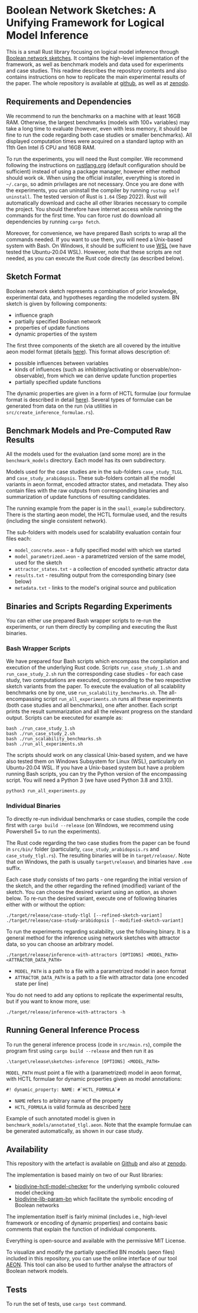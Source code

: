 # Boolean Network Sketches: A Unifying Framework for Logical Model Inference

This is a small Rust library focusing on logical model inference through [Boolean network sketches](https://doi.org/10.1093/bioinformatics/btad158). 
It contains the high-level implementation of the framework, as well as benchmark models and data used for experiments and case studies. 
This readme describes the repository contents and also contains instructions on how to replicate the main experimental results of the paper.
The whole repository is available at [github](https://github.com/sybila/boolean-network-sketches), as well as at [zenodo](https://doi.org/10.5281/zenodo.7688740).


## Requirements and Dependencies

We recommend to run the benchmarks on a machine with at least 16GB RAM. 
Otherwise, the largest benchmarks (models with 100+ variables) may take a long time to evaluate (however, even with less memory, it should be fine to run the code regarding both case studies or smaller benchmarks). 
All displayed computation times were acquired on a standard laptop with an 11th Gen Intel i5 CPU and 16GB RAM.

To run the experiments, you will need the Rust compiler. 
We recommend following the instructions on [rustlang.org](https://www.rust-lang.org/learn/get-started) (default configuration should be sufficient) instead of using a package manager, however either method should work ok. 
When using the official installer, everything is stored in `~/.cargo`, so admin privilages are not necessary. 
Once you are done with the experiments, you can uninstall the compiler by running `rustup self uninstall`. 
The tested version of Rust is `1.64` (Sep 2022).
Rust will automatically download and cache all other libraries necessary to compile the project. 
You should therefore have internet access while running the commands for the first time. 
You can force rust do download all dependencies by running `cargo fetch`.

Moreover, for convenience, we have prepared Bash scripts to wrap all the commands needed. If you want to use them, you will need a Unix-based system with Bash. 
On Windows, it should be sufficient to use [WSL](https://learn.microsoft.com/en-us/windows/wsl/install) (we have tested the Ubuntu-20.04 WSL). 
However, note that these scripts are not needed, as you can execute the Rust code directly (as described below).


## Sketch Format

Boolean network sketch represents a combination of prior knowledge, experimental data, and hypotheses regarding the modelled system.
BN sketch is given by following components:
- influence graph
- partially specified Boolean network
- properties of update functions
- dynamic properties of the system

The first three components of the sketch are all covered by the intuitive aeon model format (details [here](https://biodivine.fi.muni.cz/aeon/aeon-manual.pdf)). 
This format allows description of:
- possible influences between variables
- kinds of influences (such as inhibiting/activating or observable/non-observable), from which we can derive update function properties
- partially specified update functions 

The dynamic properties are given in a form of HCTL formulae (our formulae format is described in detail [here](https://github.com/sybila/biodivine-hctl-model-checker)). 
Several types of formulae can be generated from data on the run (via utilities in `src/create_inference_formulae.rs`).


## Benchmark Models and Pre-Computed Raw Results

All the models used for the evaluation (and some more) are in the `benchmark_models` directory. 
Each model has its own subdirectory.

Models used for the case studies are in the sub-folders `case_study_TLGL` and `case_study_arabidopsis`.
These sub-folders contain all the model variants in aeon format, encoded attractor states, and metadata. 
They also contain files with the raw outputs from corresponding binaries and summarization of update functions of resulting candidates.

The running example from the paper is in the `small_example` subdirectory. 
There is the starting aeon model, the HCTL formulae used, and the results (including the single consistent network).

The sub-folders with models used for scalability evaluation contain four files each:
- `model_concrete.aeon` - a fully specified model with which we started
- `model_parametrized.aeon` - a parametrized version of the same model, used for the sketch
- `attractor_states.txt` - a collection of encoded synthetic attractor data
- `results.txt` - resulting output from the corresponding binary (see below)
- `metadata.txt` - links to the model's original source and publication

## Binaries and Scripts Regarding Experiments

You can either use prepared Bash wrapper scripts to re-run the experiments, or run them directly by compiling and executing the Rust binaries.

### Bash Wrapper Scripts

We have prepared four Bash scripts which encompass the compilation and execution of the underlying Rust code.
Scripts `run_case_study_1.sh` and `run_case_study_2.sh` run the corresponding case studies - for each case study, two computations are executed, corresponding to the two respective sketch variants from the paper.
To execute the evaluation of all scalability benchmarks one by one, use `run_scalability_benchmarks.sh`.
The all-encompassing script `run_all_experiments.sh` runs all these experiments (both case studies and all benchmarks), one after another.
Each script prints the result summarization and all the relevant progress on the standard output.
Scripts can be executed for example as:

```
bash ./run_case_study_1.sh
bash ./run_case_study_2.sh
bash ./run_scalability_benchmarks.sh
bash ./run_all_experiments.sh
```

The scripts should work on any classical Unix-based system, and we have also tested them on Windows Subsystem for Linux (WSL), particularly on Ubuntu-20.04 WSL.
If you have a Unix-based system but have a problem running Bash scripts, you can try the Python version of the encompassing script.
You will need a Python 3 (we have used Python 3.8 and 3.10).

```
python3 run_all_experiments.py
```

### Individual Binaries

To directly re-run individual benchmarks or case studies, compile the code first with `cargo build --release` (on Windows, we recommend using Powershell 5+ to run the experiments).

The Rust code regarding the two case studies from the paper can be found in `src/bin/` folder (particularly, `case_study_arabidopsis.rs` and `case_study_tlgl.rs`). 
The resulting binaries will be in `target/release/`. 
Note that on Windows, the path is usually `target\release\` and binaries have `.exe` suffix. 

Each case study consists of two parts - one regarding the initial version of the sketch, and the other regarding the refined (modified) variant of the sketch. 
You can choose the desired variant using an option, as shown below.
To re-run the desired variant, execute one of following binaries either with or without the option:

```
./target/release/case-study-tlgl [--refined-sketch-variant] 
./target/release/case-study-arabidopsis [--modified-sketch-variant]
```

To run the experiments regarding scalability, use the following binary.
It is a general method for the inference using network sketches with attractor data, so you can choose an arbitrary model. 

````
./target/release/inference-with-attractors [OPTIONS] <MODEL_PATH> <ATTRACTOR_DATA_PATH>
````
- `MODEL_PATH` is a path to a file with a parametrized model in aeon format
- `ATTRACTOR_DATA_PATH` is a path to a file with attractor data (one encoded state per line)

You do not need to add any options to replicate the experimental results, but if you want to know more, use:
````
./target/release/inference-with-attractors -h
````

## Running General Inference Process

To run the general inference process (code in `src/main.rs`), compile the program first using `cargo build --release` 
and then run it as
```
.\target\release\sketches-inference [OPTIONS] <MODEL_PATH>
```
`MODEL_PATH` must point a file with a (parametrized) model in aeon format, with HCTL formulae for dynamic properties given as model annotations:
```
#! dynamic_property: NAME: #`HCTL_FORMULA`#
```
- `NAME` refers to arbitrary name of the property
- `HCTL_FORMULA` is valid formula as described [here](https://github.com/sybila/biodivine-hctl-model-checker)

Example of such annotated model is given in `benchmark_models/annotated_tlgl.aeon`. 
Note that the example formulae can be generated automatically, as shown in our case study.

## Availability

This repository with the artefact is available on [Github](https://github.com/sybila/boolean-network-sketches) and also at [zenodo](https://doi.org/10.5281/zenodo.7688740).

The implementation is based mainly on two of our Rust libraries: 
- [biodivine-hctl-model-checker](https://github.com/sybila/biodivine-hctl-model-checker) for the underlying symbolic coloured model checking
- [biodivine-lib-param-bn](https://github.com/sybila/biodivine-lib-param-bn) which facilitate the symbolic encoding of Boolean networks

The implementation itself is fairly minimal (includes i.e., high-level framework or encoding of dynamic properties) and contains basic comments that explain the function of individual components.

Everything is open-source and available with the permissive MIT License.

To visualize and modify the partially specified BN models (aeon files) included in this repository, you can use the online interface of our tool [AEON](https://biodivine.fi.muni.cz/aeon). This tool can also be used to further analyse the attractors of Boolean network models.


## Tests 
To run the set of tests, use `cargo test` command.
